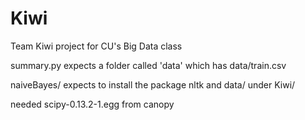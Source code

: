 Kiwi
====

Team Kiwi project for CU's Big Data class

summary.py expects a folder called 'data' which has data/train.csv

naiveBayes/ expects to install the package nltk and data/ under Kiwi/

needed scipy-0.13.2-1.egg from canopy
